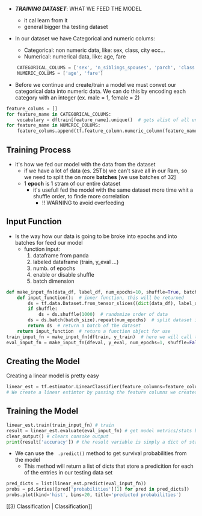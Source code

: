 - ***TRAINING DATASET***: WHAT WE FEED THE MODEL
  - it cal learn from it
  - general bigger tha testing dataset
  
 
 - In our dataset  we have Categorical and numeric colums:
     - Categorical: non numeric data, like: sex, class, city ecc...
     - Numerical: numerical data, like: age, fare      
     
```python
	CATEGORICAL_COLUMS = ['sex', 'n_siblings_spouses', 'parch', 'class', 'deck', 'embark_town', 'alone']  
    NUMERIC_COLUMS = ['age', 'fare']
```

- Before we continue and create/train a model we must convet our categorical data into numeric data. 
We can do this by encoding each category with an integer (ex. male = 1, female = 2)

```python
feature_colums = []  
for feature_name in CATEGORICAL_COLUMS:  
    vocabulary = dftrain[feature_name].unique()  # gets alist of all unique values   from given feature column      feature_colums.append(tf.feature_column.categorical_column_with_vocabulary_list(feature_name, vocabulary))    
for feature_name in NUMERIC_COLUMS:  
    feature_colums.append(tf.feature_column.numeric_column(feature_name, dtype=tf.float32))
```

## Training Process
- it's how we fed our model with the data from the dataset
  - if we have a lot of data (es. 25Tb) we can't save all in our Ram, so we need to split the on more **batches** [we use batches of 32]
  - 1 **epoch** is 1 stram of our entire dataset
    - it's usefull fed the model with the same dataset more time whit a shuffle order, to finde more correlation
    	- !! WARNING to avoid overfeeding
    	
		
## Input Function
- Is the way how our data is going to be broke into epochs and into batches for feed our model
	- function input:
	  1.   dataframe from panda
	  2.   labeled dataframe (train, y_eval ...)
	  3.   numb. of epochs
	  4.   enable or disable shuffle
	  5.   batch dimension
	  
```python
def make_input_fn(data_df, label_df, num_epochs=10, shuffle=True, batch_size=32):  
    def input_function():  # inner function, this will be returned  
    	ds = tf.data.Dataset.from_tensor_slices((dict(data_df), label_df))  # create tf.data.Dataset object with data and its label 
		if shuffle:  
            ds = ds.shuffle(1000)  # randomize order of data  
    	ds = ds.batch(batch_size).repeat(num_epochs)  # split dataset into batches of 32 and repeat process for number of epochs return ds return a batch of the dataset 
    	return ds  # return a batch of the dataset
 	return input_function  # return a function object for use  
train_input_fn = make_input_fn(dftrain, y_train)  # here we will call the input_function that was returned to us to get  a dataset object we can feed to the model  
eval_input_fn = make_input_fn(dfeval, y_eval, num_epochs=1, shuffle=False)
```

## Creating the Model
Creating a linear model is pretty easy
```python
linear_est = tf.estimator.LinearClassifier(feature_columns=feature_columns)
# We create a linear estimtor by passing the feature columns we created earlier
```

## Training the Model
```python
linear_est.train(train_input_fn) # train
result = linear_est.evaluate(eval_input_fn) # get model metrics/stats by testing on tetsing data
clear_output() # clears consoke output
print(result['accuracy']) # the result variable is simply a dict of stats about our model
```

- We can use the ``` .predict()``` method to get survival probabilities from the model
  - This method will return a list of dicts that store a predicition for each of the entries in our testing data set
  
```python
pred_dicts = list(linear_est.predict(eval_input_fn))
probs = pd.Series([pred['probabilities'][1] for pred in pred_dicts])
probs.plot(kind='hist', bins=20, title='predicted probabilities')
```

[[3) Classification | Classification]]